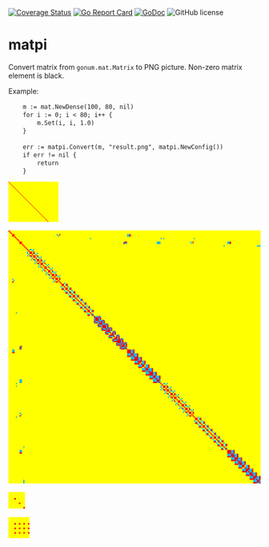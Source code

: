 [![Coverage Status](https://coveralls.io/repos/github/Konstantin8105/matpi/badge.svg?branch=master)](https://coveralls.io/github/Konstantin8105/matpi?branch=master)
[![Go Report Card](https://goreportcard.com/badge/github.com/Konstantin8105/matpi)](https://goreportcard.com/report/github.com/Konstantin8105/matpi)
[![GoDoc](https://godoc.org/github.com/konstantin8105/matpi?status.svg)](https://godoc.org/github.com/konstantin8105/matpi)
![GitHub license](https://img.shields.io/badge/license-MIT-blue.svg)

# matpi

Convert matrix from `gonum.mat.Matrix` to PNG picture.
Non-zero matrix element is black.

Example:

```golang
	m := mat.NewDense(100, 80, nil)
	for i := 0; i < 80; i++ {
		m.Set(i, i, 1.0)
	}

	err := matpi.Convert(m, "result.png", matpi.NewConfig())
	if err != nil {
		return
	}
```

![Diagonal](https://raw.githubusercontent.com/Konstantin8105/matpi/master/testdata/diagonal_expect.png)

![Symmetrical LU matrix](https://raw.githubusercontent.com/Konstantin8105/matpi/master/testdata/lu.png)

![Mass Matrix](https://raw.githubusercontent.com/Konstantin8105/matpi/master/testdata/mass.png)

![Matrix for modal calculation](https://raw.githubusercontent.com/Konstantin8105/matpi/master/testdata/modal.png)
